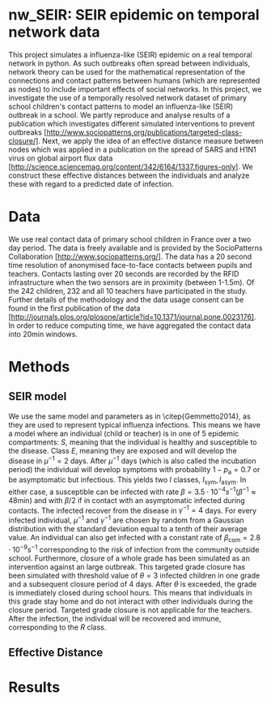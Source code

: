 # nw_SEIR: SEIR epidemic on temporal network data

This project simulates a influenza-like (SEIR) epidemic on a real temporal network in python. 
As such outbreaks often spread between individuals, network theory can be used for the mathematical representation of the connections and contact patterns between humans (which are represented as nodes) to include important effects of social networks. In this project, we investigate the use of a temporally resolved network dataset of primary school children's contact patterns to model an influenza-like (SEIR) outbreak in a school. We partly reproduce and analyse results of a publication which investigates different simulated interventions to prevent outbreaks [http://www.sociopatterns.org/publications/targeted-class-closure/]. Next,  we apply the idea of an effective distance measure between nodes  which was applied in a publication on the spread of SARS and H1N1 virus on global airport flux data [http://science.sciencemag.org/content/342/6164/1337.figures-only]. We construct these effective distances between the individuals and analyze these with regard to a predicted date of infection. 

# Data

We use real contact data of primary school children in France over a two day period. The data is freely available and is provided by the SocioPatterns Collaboration [http://www.sociopatterns.org/]. The data has a 20 second time resolution of anonymised face-to-face contacts between pupils and teachers. Contacts lasting over 20 seconds are recorded by the RFID infrastructure when the two sensors are in proximity (between 1-1.5m). Of the 242 children, 232 and all 10 teachers have participated in the study. Further details of the methodology and the data usage consent can be found in the first publication of the data [http://journals.plos.org/plosone/article?id=10.1371/journal.pone.0023176]. In order to reduce computing time, we have aggregated the contact data into 20min windows.

# Methods
## SEIR model

We use the same model and parameters as in  \citep{Gemmetto2014}, as they are used to represent typical influenza infections. This means we have a model where an individual (child or teacher) is in one of 5 epidemic compartments: $S$, meaning that the individual is healthy and susceptible to the disease. Class $E$, meaning they are exposed and will develop the disease in $\mu^{-1}=2$ days. After $\mu^{-1}$ days (which is also called the incubation period) the individual will develop symptoms with probability $1-p_\mathrm{a}=0.7$ or be asymptomatic but infectious. This yields two $I$ classes, $I_{\mathrm{sym}}, I_{\mathrm{asym}}$. In either case, a susceptible can be infected with rate $\beta= 3.5 \cdot 10^{-4}s^{-1} (\beta^{-1}\approx 48$min) and with $\beta/2$ if in contact with an asymptomatic infected during contacts. The infected recover from the disease in $\gamma^{-1}=4$ days. For every infected individual, $\mu^{-1}$ and $\gamma^{-1}$ are chosen by random from a Gaussian distribution with the standard deviation equal to a tenth of their average value. An individual can also get infected with a constant rate of $\beta_{\mathrm{com}}=2.8 \cdot 10^{-9}s^{-1}$ corresponding to the risk of infection from the community outside school. Furthermore, closure of a whole grade has been simulated as an intervention against an large outbreak. This targeted grade closure has been simulated with threshold value of $\theta=3$ infected children in one grade and a subsequent closure period of $4$ days. After $\theta$ is exceeded, the grade is immediately closed during school hours. This means that individuals in this grade stay home and do not interact with other individuals during the closure period. Targeted grade closure is not applicable for the teachers. After the infection, the individual will be recovered and immune, corresponding to the $R$ class.

## Effective Distance

# Results
